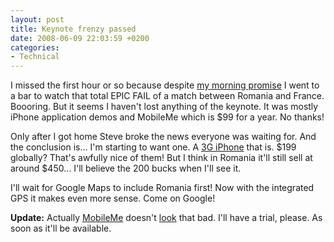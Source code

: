 ```yaml
---
layout: post
title: Keynote frenzy passed
date: 2008-06-09 22:03:59 +0200
categories:
- Technical
---
```

I missed the first hour or so because despite <a href="http://www.rusiczki.net/2008/06/09/keynote-frenzy-ahead/">my morning promise</a> I went to a bar to watch that total EPIC FAIL of a match between Romania and France. Boooring. But it seems I haven't lost anything of the keynote. It was mostly iPhone application demos and MobileMe which is $99 for a year. No thanks!

Only after I got home Steve broke the news everyone was waiting for. And the conclusion is... I'm starting to want one. A <a href="http://www.apple.com/iphone/">3G iPhone</a> that is. $199 globally? That's awfully nice of them! But I think in Romania it'll still sell at around $450... I'll believe the 200 bucks when I'll see it.

I'll wait for Google Maps to include Romania first! Now with the integrated GPS it makes even more sense. Come on Google!

<strong>Update:</strong> Actually <a href="http://www.apple.com/mobileme/">MobileMe</a> doesn't <a href="http://www.apple.com/mobileme/guidedtour/">look</a> that bad. I'll have a trial, please. As soon as it'll be available.
